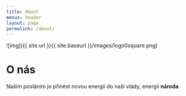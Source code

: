 ```yaml
---
title: About
menus: header
layout: page
permalink: /about/
---
```


![img]({{ site.url }}{{ site.baseurl }}/images/logo0square.png)

# O nás
Naším posláním je přinést novou energii do naší vlády, energii **národa**.